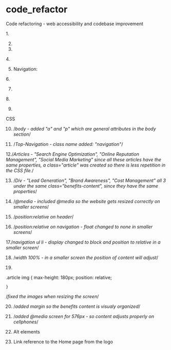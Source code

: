 # code_refactor
Code refactoring - web accessibility and codebase improvement


1.<meta name="viewport" content="width=device-width, initial-scale=1.0"> <!--scale the website so it can be read at any device and size-->

2. <title>Horiseon Social Solution Services </title> <!--Changed title, from "website" to "Horiseon Social Solution Services"-->

3. <!--Added a favicon-->

4.<!--switched "div" to "header" -->

5.  <nav class="navigation"> Navigation: <!--changed "div" to "nav" and added a class name to nav, so it can be easily found-->

6.<section class="content">  <!--changed "div" to "section"-->

7. <article class="article"><!--changed "div" to "article"--> <!--changed class name to "article"-->

8.<aside class="benefits"> <!--changed "div" to "aside"-->

9.  <!--Footer-->
    <footer class="footer"> 


CSS

10. /*body - added "a" and "p" which are general attributes in the body section*/

11. /*Top-Navigation - class name added: "navigation"*/

12./*Articles - "Search Engine Optimization", "Online Reputation Management", "Social Media Marketing" 
since all these articles have the same properties, a class="article" was created so there is less repetition in the CSS file.*/

13. /*Div - "Lead Generation", "Brand Awareness", "Cost Management" all 3 under the same class="benefits-content", 
since they have the same properties*/

14. /*@media - included @media so the website gets resized correctly on smaller screens*/

15. /*position:relative on header*/

16. /*position:relative on navigation - float changed to none in smaller screens*/

17./*navigation ul li - display changed to block and position to relative in a smaller screen*/

18. /*width 100% - in a smaller screen the position of content will adjust*/

19. 
.article img {
        max-height: 180px;
        position: relative;
        
    }

/*fixed the images when resizing the screen*/

20. /*added margin so the benefits content is visualy organized*/

21. /*added @media screen for 576px - so content adjusts properly on cellphones*/

22. Alt elements

23. Link reference to the Home page from the logo
